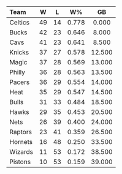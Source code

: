 | Team                             |  W  |  L  |  W%   |   GB   |
|:---------------------------------|:---:|:---:|:-----:|:------:|
| [](/r/bostonceltics) Celtics     | 49  | 14  | 0.778 | 0.000  |
| [](/r/mkebucks) Bucks            | 42  | 23  | 0.646 | 8.000  |
| [](/r/clevelandcavs) Cavs        | 41  | 23  | 0.641 | 8.500  |
| [](/r/nyknicks) Knicks           | 37  | 27  | 0.578 | 12.500 |
| [](/r/orlandomagic) Magic        | 37  | 28  | 0.569 | 13.000 |
| [](/r/sixers) Philly             | 36  | 28  | 0.563 | 13.500 |
| [](/r/pacers) Pacers             | 36  | 29  | 0.554 | 14.000 |
| [](/r/heat) Heat                 | 35  | 29  | 0.547 | 14.500 |
| [](/r/chicagobulls) Bulls        | 31  | 33  | 0.484 | 18.500 |
| [](/r/atlantahawks) Hawks        | 29  | 35  | 0.453 | 20.500 |
| [](/r/gonets) Nets               | 26  | 39  | 0.400 | 24.000 |
| [](/r/torontoraptors) Raptors    | 23  | 41  | 0.359 | 26.500 |
| [](/r/charlottehornets) Hornets  | 16  | 48  | 0.250 | 33.500 |
| [](/r/washingtonwizards) Wizards | 11  | 53  | 0.172 | 38.500 |
| [](/r/detroitpistons) Pistons    | 10  | 53  | 0.159 | 39.000 |